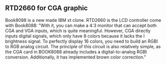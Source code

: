 RTD2660 for CGA graphic
--

Book8088 is a new made IBM xt clone.
RTD2660 is the LCD controller come with Book8088:
"With it, you can make a 4:3 monitor that can accept both CGA and VGA inputs, which is quite meaningful. 
However, CGA directly inputs digital signals, which only have 8 colors because it lacks the I brightness signal. 
To perfectly display 16 colors, you need to build an RGBI to RGB analog circuit. 
The principle of this circuit is also relatively simple, as the CGA card in BOOK8088 already includes a digital-to-analog RGBI conversion. 
Additionally, it has implemented brown color correction."
